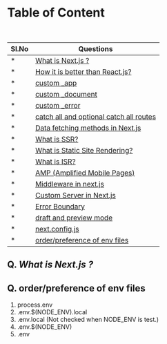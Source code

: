 # Table of Content

<br/>

| Sl.No|  Questions       |
|------|------------------|
|*     |[What is Next.js ?](#q-what-is-next.js-)|
|*     |[How it is better than React.js?](#q-how-it-is-better-than-react.js-)|
|*     |[custom _app](#q-custom-_app-)|
|*     |[custom _document](#q-custom-_document-)|
|*     |[custom _error](#q-custom-_error-)|
|*     |[catch all and optional catch all routes](#q-catch-all-and-optional-catch-all-routes-)|
|*     |[Data fetching methods in Next.js](#q-Data-fetching-methods-in-Next.js-)|
|*     |[What is SSR?](#q-What-is-SSR?-)|
|*     |[What is Static Site Rendering?](#q-What-is-Static-Site-Rendering?-)|
|*     |[What is ISR?](#q-What-is-ISR?-)|
|*     |[AMP (Amplified Mobile Pages)](#q-AMP-(Amplified-Mobile-Pages)-)|
|*     |[Middleware in next.js](#q-Middleware-in-next.js-)|
|*     |[Custom Server in Next.js](#q-Custom-Server-in-Next.js-)|
|*     |[Error Boundary](#q-Error-Boundary-)|
|*     |[draft and preview mode](#q-draft-and-preview-mode-)|
|*     |[next.config.js](#q-next.config.js-)|
|*     |[order/preference of env files](#q-order/preference-of-env-files-)|

## Q. ***What is Next.js ?***

## Q. **order/preference of env files**

1. process.env
2. .env.$(NODE_ENV).local
3. .env.local (Not checked when NODE_ENV is test.)
4. .env.$(NODE_ENV)
5. .env
